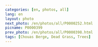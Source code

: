 ```yaml
---
categories: [en, photos, all]
lang: en
layout: photo
next_photo: /en/photos/all/P0000252.html
picname: P0000399
prev_photo: /en/photos/all/P0000398.html
tags: [Chouas Berge, Dead Grass, Trees]
---
```


